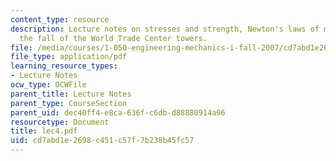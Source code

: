 ```yaml
---
content_type: resource
description: Lecture notes on stresses and strength, Newton's laws of motion, and
  the fall of the World Trade Center towers.
file: /media/courses/1-050-engineering-mechanics-i-fall-2007/cd7abd1e2698c451c57f7b238b45fc57_lec4.pdf
file_type: application/pdf
learning_resource_types:
- Lecture Notes
ocw_type: OCWFile
parent_title: Lecture Notes
parent_type: CourseSection
parent_uid: dec40ff4-e8ca-636f-c6db-d88880914a96
resourcetype: Document
title: lec4.pdf
uid: cd7abd1e-2698-c451-c57f-7b238b45fc57
---
```

